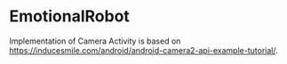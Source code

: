 # EmotionalRobot

Implementation of Camera Activity is based on https://inducesmile.com/android/android-camera2-api-example-tutorial/.